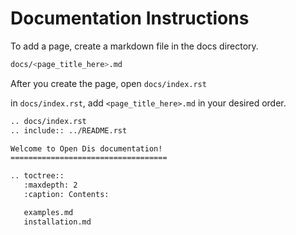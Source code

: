 # Documentation Instructions 


To add a page, create a markdown file in the docs directory.



```bash
docs/<page_title_here>.md
```

After you create the page, open ```docs/index.rst```

in ```docs/index.rst```, add ```<page_title_here>.md``` in your desired order. 


```bash
.. docs/index.rst   
.. include:: ../README.rst

Welcome to Open Dis documentation!
===================================

.. toctree::
   :maxdepth: 2
   :caption: Contents:

   examples.md
   installation.md
```
